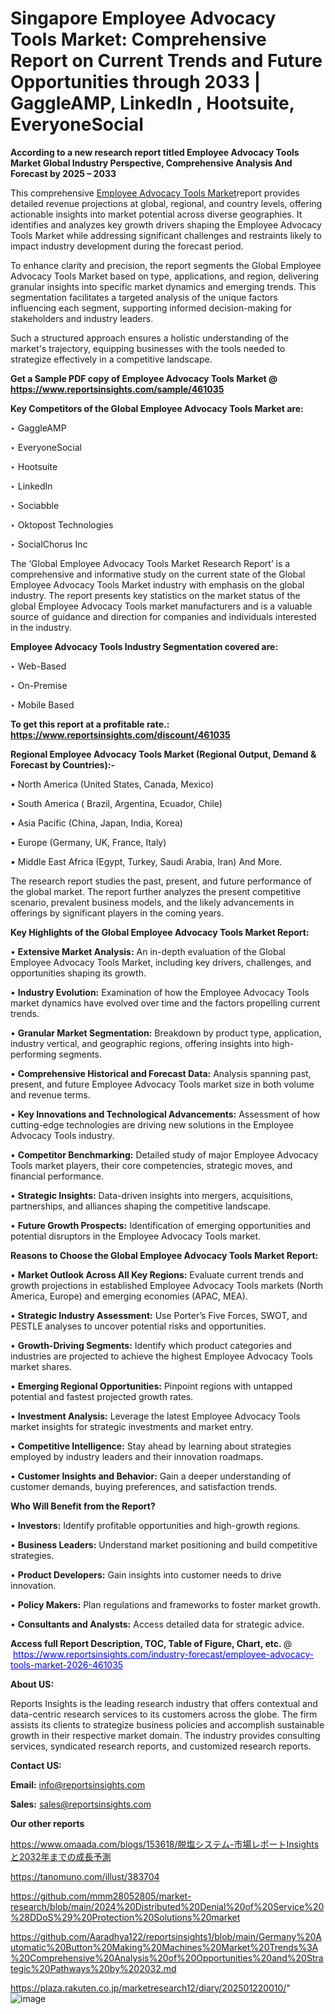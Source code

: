 # Singapore Employee Advocacy Tools Market: Comprehensive Report on Current Trends and Future Opportunities through 2033 | GaggleAMP, LinkedIn , Hootsuite, EveryoneSocial

<strong>According to a new research report titled Employee Advocacy Tools Market Global Industry Perspective, Comprehensive Analysis And Forecast by 2025 – 2033</strong>

This comprehensive <a href=https://www.reportsinsights.com/sample/461035>Employee Advocacy Tools Market</a>report provides detailed revenue projections at global, regional, and country levels, offering actionable insights into market potential across diverse geographies. It identifies and analyzes key growth drivers shaping the Employee Advocacy Tools Market while addressing significant challenges and restraints likely to impact industry development during the forecast period.

To enhance clarity and precision, the report segments the Global Employee Advocacy Tools Market based on type, applications, and region, delivering granular insights into specific market dynamics and emerging trends. This segmentation facilitates a targeted analysis of the unique factors influencing each segment, supporting informed decision-making for stakeholders and industry leaders.

Such a structured approach ensures a holistic understanding of the market's trajectory, equipping businesses with the tools needed to strategize effectively in a competitive landscape.

<strong>Get a Sample PDF copy of Employee Advocacy Tools Market </strong><strong>@<a href=https://www.reportsinsights.com/sample/461035 style=color:#0000ff;> https://www.reportsinsights.com/sample/461035</a></strong></font>

<strong>Key Competitors of the Global Employee Advocacy Tools Market are:</strong>

‣ GaggleAMP

‣ EveryoneSocial

‣ Hootsuite

‣ LinkedIn 

‣ Sociabble

‣ Oktopost Technologies

‣ SocialChorus Inc

The ‘Global Employee Advocacy Tools Market Research Report’ is a comprehensive and informative study on the current state of the Global Employee Advocacy Tools Market industry with emphasis on the global industry. The report presents key statistics on the market status of the global Employee Advocacy Tools market manufacturers and is a valuable source of guidance and direction for companies and individuals interested in the industry.

<strong>Employee Advocacy Tools Industry Segmentation covered are:</strong>

‣ Web-Based

‣ On-Premise

‣ Mobile Based

<strong>To get this report at a profitable rate.: <a href=https://www.reportsinsights.com/discount/461035 style=color:#0000ff;>https://www.reportsinsights.com/discount/461035</a></strong></font>

<strong>Regional Employee Advocacy Tools Market (Regional Output, Demand &amp; Forecast by Countries):-</strong>

• North America (United States, Canada, Mexico)

• South America ( Brazil, Argentina, Ecuador, Chile)

• Asia Pacific (China, Japan, India, Korea)

• Europe (Germany, UK, France, Italy)

• Middle East Africa (Egypt, Turkey, Saudi Arabia, Iran) And More.

The research report studies the past, present, and future performance of the global market. The report further analyzes the present competitive scenario, prevalent business models, and the likely advancements in offerings by significant players in the coming years.

<strong>Key Highlights of the Global Employee Advocacy Tools Market Report:</strong>

• <strong>Extensive Market Analysis:</strong> An in-depth evaluation of the Global Employee Advocacy Tools Market, including key drivers, challenges, and opportunities shaping its growth.

• <strong>Industry Evolution:</strong> Examination of how the Employee Advocacy Tools market dynamics have evolved over time and the factors propelling current trends.

• <strong>Granular Market Segmentation:</strong> Breakdown by product type, application, industry vertical, and geographic regions, offering insights into high-performing segments.

• <strong>Comprehensive Historical and Forecast Data:</strong> Analysis spanning past, present, and future Employee Advocacy Tools market size in both volume and revenue terms.

• <strong>Key Innovations and Technological Advancements:</strong> Assessment of how cutting-edge technologies are driving new solutions in the Employee Advocacy Tools industry.

• <strong>Competitor Benchmarking:</strong> Detailed study of major Employee Advocacy Tools market players, their core competencies, strategic moves, and financial performance.

• <strong>Strategic Insights:</strong> Data-driven insights into mergers, acquisitions, partnerships, and alliances shaping the competitive landscape.

• <strong>Future Growth Prospects:</strong> Identification of emerging opportunities and potential disruptors in the Employee Advocacy Tools market.

<strong>Reasons to Choose the Global Employee Advocacy Tools Market Report:</strong>

• <strong>Market Outlook Across All Key Regions:</strong> Evaluate current trends and growth projections in established Employee Advocacy Tools markets (North America, Europe) and emerging economies (APAC, MEA).

• <strong>Strategic Industry Assessment:</strong> Use Porter’s Five Forces, SWOT, and PESTLE analyses to uncover potential risks and opportunities.

• <strong>Growth-Driving Segments:</strong> Identify which product categories and industries are projected to achieve the highest Employee Advocacy Tools market shares.

• <strong>Emerging Regional Opportunities:</strong> Pinpoint regions with untapped potential and fastest projected growth rates.

• <strong>Investment Analysis:</strong> Leverage the latest Employee Advocacy Tools market insights for strategic investments and market entry.

• <strong>Competitive Intelligence:</strong> Stay ahead by learning about strategies employed by industry leaders and their innovation roadmaps.

• <strong>Customer Insights and Behavior:</strong> Gain a deeper understanding of customer demands, buying preferences, and satisfaction trends.

<strong>Who Will Benefit from the Report?</strong>

• <strong>Investors:</strong> Identify profitable opportunities and high-growth regions.

• <strong>Business Leaders:</strong> Understand market positioning and build competitive strategies.

• <strong>Product Developers:</strong> Gain insights into customer needs to drive innovation.

• <strong>Policy Makers:</strong> Plan regulations and frameworks to foster market growth.

• <strong>Consultants and Analysts:</strong> Access detailed data for strategic advice.
</ul>
<strong>Access full Report Description, TOC, Table of Figure, Chart, etc. </strong>@  <a href=https://www.reportsinsights.com/industry-forecast/employee-advocacy-tools-market-2026-461035 style=color:#0000ff;>https://www.reportsinsights.com/industry-forecast/employee-advocacy-tools-market-2026-461035</a></font>

<strong><strong>About US</strong>:</strong>

Reports Insights is the leading research industry that offers contextual and data-centric research services to its customers across the globe. The firm assists its clients to strategize business policies and accomplish sustainable growth in their respective market domain. The industry provides consulting services, syndicated research reports, and customized research reports.

<strong>Contact US:</strong>

<p class=""""><b>Email:</b> <a href=mailto:info@reportsinsights.com>info@reportsinsights.com</a></p>
<p class=""""><b>Sales:</b> <a href=mailto:sales@reportsinsights.com>sales@reportsinsights.com</a></p>

<strong>Our other reports</strong>

<a href=https://www.omaada.com/blogs/153618/脱塩システム-市場レポートInsightsと2032年までの成長予測>https://www.omaada.com/blogs/153618/脱塩システム-市場レポートInsightsと2032年までの成長予測</a>

<a href=https://tanomuno.com/illust/383704>https://tanomuno.com/illust/383704</a>

<a href=https://github.com/mmm28052805/market-research/blob/main/2024%20Distributed%20Denial%20of%20Service%20%28DDoS%29%20Protection%20Solutions%20market>https://github.com/mmm28052805/market-research/blob/main/2024%20Distributed%20Denial%20of%20Service%20%28DDoS%29%20Protection%20Solutions%20market</a>

<a href=https://github.com/Aaradhya122/reportsinsights1/blob/main/Germany%20Automatic%20Button%20Making%20Machines%20Market%20Trends%3A%20Comprehensive%20Analysis%20of%20Opportunities%20and%20Strategic%20Pathways%20by%202032.md>https://github.com/Aaradhya122/reportsinsights1/blob/main/Germany%20Automatic%20Button%20Making%20Machines%20Market%20Trends%3A%20Comprehensive%20Analysis%20of%20Opportunities%20and%20Strategic%20Pathways%20by%202032.md</a>

<a href=https://plaza.rakuten.co.jp/marketresearch12/diary/202501220010/>https://plaza.rakuten.co.jp/marketresearch12/diary/202501220010/</a>"
![image](https://github.com/user-attachments/assets/e995bfe3-663f-4a55-9495-29a6a4dba668)
